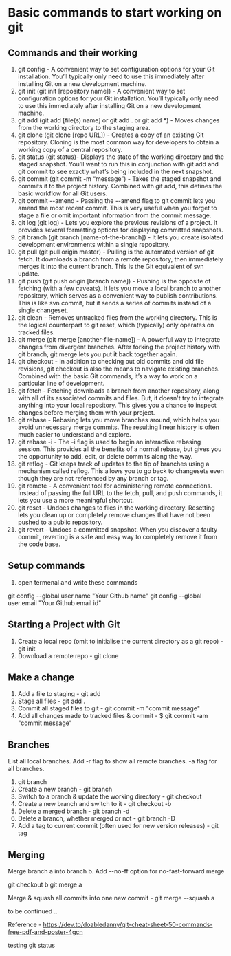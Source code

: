 # Basic commands to start working on git

## Commands and their working
1. git config  - A convenient way to set configuration options for your Git installation. You’ll typically only need to use this immediately after installing Git on a new development machine.
2. git init (git init [repository name]) - A convenient way to set configuration options for your Git installation. You’ll typically only need to use this immediately after installing Git on a new development machine.
3. git add (git add [file(s) name] or git add . or git add *) - Moves changes from the working directory to the staging area.
4. git clone (git clone [repo URL]) - Creates a copy of an existing Git repository. Cloning is the most common way for developers to obtain a working copy of a central repository.
5. git status (git status)- Displays the state of the working directory and the staged snapshot. You’ll want to run this in conjunction with git add and git commit to see exactly what’s being included in the next snapshot.
6. git commit (git commit -m “message”) - Takes the staged snapshot and commits it to the project history. Combined with git add, this defines the basic workflow for all Git users.
7. git commit --amend - Passing the --amend flag to git commit lets you amend the most recent commit. This is very useful when you forget to stage a file or omit important information from the commit message.
8. git log (git log) - Lets you explore the previous revisions of a project. It provides several formatting options for displaying committed snapshots.
9. git branch (git branch [name-of-the-branch]) - It lets you create isolated development environments within a single repository.
13. git pull (git pull origin master) - Pulling is the automated version of git fetch. It downloads a branch from a remote repository, then immediately merges it into the current branch. This is the Git equivalent of svn update.
10. git push (git push origin [branch name]) - Pushing is the opposite of fetching (with a few caveats). It lets you move a local branch to another repository, which serves as a convenient way to publish contributions. This is like svn commit, but it sends a series of commits instead of a single changeset.
11. git clean - Removes untracked files from the working directory. This is the logical counterpart to git reset, which (typically) only operates on tracked files.
12. git merge (git merge [another-file-name]) - A powerful way to integrate changes from divergent branches. After forking the project history with git branch, git merge lets you put it back together again.
13. git checkout - In addition to checking out old commits and old file revisions, git checkout is also the means to navigate existing branches. Combined with the basic Git commands, it’s a way to work on a particular line of development.
14. git fetch - Fetching downloads a branch from another repository, along with all of its associated commits and files. But, it doesn't try to integrate anything into your local repository. This gives you a chance to inspect changes before merging them with your project.
15. git rebase - Rebasing lets you move branches around, which helps you avoid unnecessary merge commits. The resulting linear history is often much easier to understand and explore.
16. git rebase -i - The -i flag is used to begin an interactive rebasing session. This provides all the benefits of a normal rebase, but gives you the opportunity to add, edit, or delete commits along the way.
17. git reflog - Git keeps track of updates to the tip of branches using a mechanism called reflog. This allows you to go back to changesets even though they are not referenced by any branch or tag.
18. git remote - A convenient tool for administering remote connections. Instead of passing the full URL to the fetch, pull, and push commands, it lets you use a more meaningful shortcut.
19. git reset - Undoes changes to files in the working directory. Resetting lets you clean up or completely remove changes that have not been pushed to a public repository.
20. git revert - Undoes a committed snapshot. When you discover a faulty commit, reverting is a safe and easy way to completely remove it from the code base.

## Setup commands
1. open termenal and write these commands

git config --global user.name "Your Github name"
git config --global user.email "Your Github email id"

## Starting a Project with Git 
1. Create a local repo (omit <directory> to initialise the current directory as a git repo) - git init <directory>
2. Download a remote repo - git clone <repo url>


##  Make a change
1. Add a file to staging - git add <file>
2. Stage all files - git add .
3. Commit all staged files to git - git commit -m "commit message"
4. Add all changes made to tracked files & commit - $ git commit -am "commit message"

## Branches
List all local branches. Add -r flag to show all remote branches. -a flag for all branches.
1. git branch
2. Create a new branch - git branch <new-branch>
3. Switch to a branch & update the working directory - git checkout <branch>
4. Create a new branch and switch to it - git checkout -b <newbranch>
5. Delete a merged branch - git branch -d <branch>
6. Delete a branch, whether merged or not - git branch -D <branch>
7. Add a tag to current commit (often used for new version releases) - git tag <tag-name>

## Merging
Merge branch a into branch b. Add --no-ff option for no-fast-forward merge

git checkout b
git merge a

Merge & squash all commits into one new commit - git merge --squash a

to be continued ..

  
  
  
Reference - https://dev.to/doabledanny/git-cheat-sheet-50-commands-free-pdf-and-poster-4gcn

testing git status
